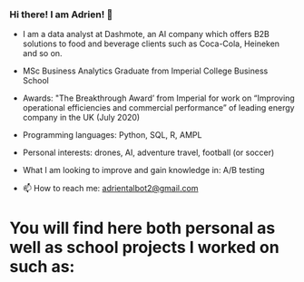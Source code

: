 ### Hi there! I am Adrien! 👋

- I am a data analyst at Dashmote, an AI company which offers B2B solutions to food and beverage clients such as Coca-Cola, Heineken and so on. 
- MSc Business Analytics Graduate from Imperial College Business School 
- Awards: "The Breakthrough Award’ from Imperial for work on “Improving operational efficiencies and commercial performance” of leading energy company in the UK (July 2020)
- Programming languages: Python, SQL, R, AMPL
- Personal interests: drones, AI, adventure travel, football (or soccer)
- What I am looking to improve and gain knowledge in: A/B testing 

- 📫 How to reach me: adrientalbot2@gmail.com

# You will find here both personal as well as school projects I worked on such as:


